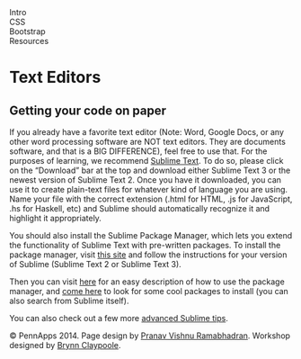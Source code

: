 <div class="hidden"><meta property="og:image" content="http://the-dining-philosophers.github.io/code-weekend/assets/img/logo.png"><link rel="shortcut icon" href="assets/images/favicon.png"><link rel="stylesheet" href="http://netdna.bootstrapcdn.com/font-awesome/4.0.3/css/font-awesome.css"><link rel="stylesheet" href='http://fonts.googleapis.com/css?family=Open+Sans:300italic,400italic,600italic,700italic,400,300,600,700' type='text/css'><link rel="stylesheet" href="assets/css/typography.css"><link rel="stylesheet" href="assets/css/markdown.css"></div><div class="nav-items"><div class="nav-item" id="setup-menu">Intro</div><div class="nav-item" id="node-menu">CSS</div><div class="nav-item" id="apis-menu">Bootstrap</div><div class="nav-item" id="dbs-menu">Resources</div></div>

Text Editors
============
Getting your code on paper
--------------------------
If you already have a favorite text editor (Note: Word, Google Docs, or any other word processing software are NOT text editors. They are documents software, and that is a BIG DIFFERENCE), feel free to use that. For the purposes of learning, we recommend [Sublime Text](http://www.sublimetext.com/). To do so, please click on the “Download” bar at the top and download either Sublime Text 3 or the newest version of Sublime Text 2. Once you have it downloaded, you can use it to create plain-text files for whatever kind of language you are using. Name your file with the correct extension (.html for HTML, .js for JavaScript, .hs for Haskell, etc) and Sublime should automatically recognize it and highlight it appropriately.

You should also install the Sublime Package Manager, which lets you extend the functionality of Sublime Text with pre-written packages. To install the package manager, visit [this site](https://sublime.wbond.net/installation#st2) and follow the instructions for your version of Sublime (Sublime Text 2 or Sublime Text 3). 

Then you can visit [here](https://sublime.wbond.net/docs/usage) for an easy description of how to use the package manager, and [come here](https://sublime.wbond.net/search) to look for some cool packages to install (you can also search from Sublime itself).

You can also check out a few more [advanced Sublime tips](http://www.webdesignermag.co.uk/inspiration/10-must-know-sublime-text-2-tips/). 




<div class="footer"><p>&copy; PennApps 2014. Page design by <a href="http://pvrnav.com">Pranav Vishnu Ramabhadran</a>. Workshop designed by <a href="http://github.com/bclay/">Brynn Claypoole</a>.</div>

<script src="http://code.jquery.com/jquery-1.11.0.min.js"></script>
<script src="assets/js/nav.js"></script>
<script src="assets/js/FlowType.js"></script>
<script type="text/javascript">
    $('body').flowtype({
        minimum   : 500,
        maximum   : 1000,
        minFont   : 16,
        maxFont   : 65,
        fontRatio : 40
    });
</script>
<script>
    $(window).load(function(){
        $('.loading').fadeOut('200');
    });
</script>

